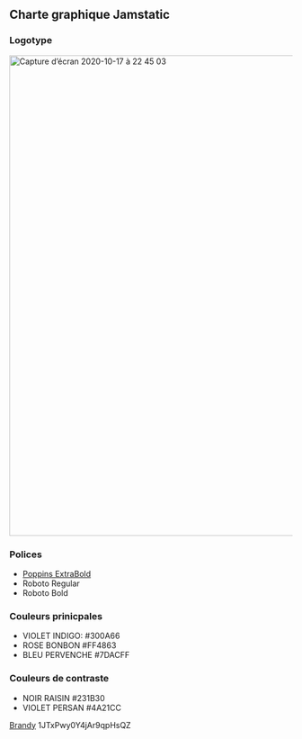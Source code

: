 ## Charte graphique Jamstatic

### Logotype

<img width="854" alt="Capture d’écran 2020-10-17 à 22 45 03" src="https://user-images.githubusercontent.com/103008/96353314-07312980-10cb-11eb-8708-375bf8578d4c.png"> 

### Polices

- [Poppins ExtraBold](https://fonts.google.com/specimen/Poppins)
- Roboto Regular
- Roboto Bold

### Couleurs prinicpales

- VIOLET INDIGO: #300A66 
- ROSE BONBON #FF4863
- BLEU PERVENCHE #7DACFF

### Couleurs de contraste

- NOIR RAISIN #231B30
- VIOLET PERSAN #4A21CC 

[Brandy](https://getbrandy.io/) 1JTxPwy0Y4jAr9qpHsQZ
